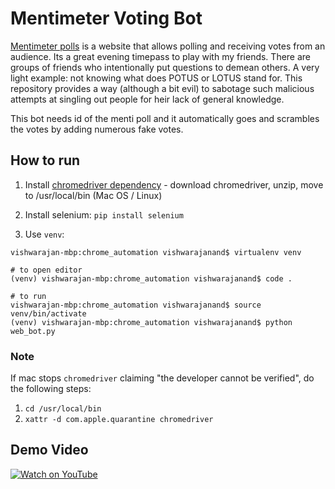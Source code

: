 # Mentimeter Voting Bot

[Mentimeter polls](https://www.menti.com/) is a website that allows polling and receiving votes from an audience. Its a great evening timepass to play with my friends. There are groups of friends who intentionally put questions to demean others. A very light example: not knowing what does POTUS or LOTUS stand for. This repository provides a way (although a bit evil) to sabotage such malicious attempts at singling out people for heir lack of general knowledge.

This bot needs id of the menti poll and it automatically goes and scrambles the votes by adding numerous fake votes.

## How to run

1. Install [chromedriver dependency](http://chromedriver.storage.googleapis.com/index.html) - download chromedriver, unzip, move to /usr/local/bin (Mac OS / Linux)

2. Install selenium: `pip install selenium`

3. Use `venv`:

```
vishwarajan-mbp:chrome_automation vishwarajanand$ virtualenv venv

# to open editor
(venv) vishwarajan-mbp:chrome_automation vishwarajanand$ code .

# to run
vishwarajan-mbp:chrome_automation vishwarajanand$ source venv/bin/activate
(venv) vishwarajan-mbp:chrome_automation vishwarajanand$ python web_bot.py
```

### Note

If mac stops `chromedriver` claiming "the developer cannot be verified", do the following steps:

1. `cd /usr/local/bin`
2. `xattr -d com.apple.quarantine chromedriver`

## Demo Video

[![Watch on YouTube](https://img.youtube.com/vi/8bqY13JOA_A/sddefault.jpg)](https://youtu.be/8bqY13JOA_A)
